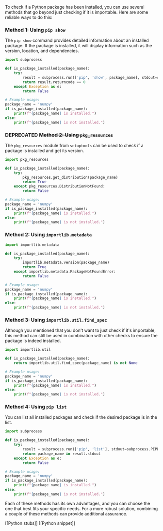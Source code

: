 To check if a Python package has been installed, you can use several methods that go beyond just checking if it is importable. Here are some reliable ways to do this:

### Method 1: Using `pip show`

The `pip show` command provides detailed information about an installed package. If the package is installed, it will display information such as the version, location, and dependencies.

```python
import subprocess

def is_package_installed(package_name):
    try:
        result = subprocess.run(['pip', 'show', package_name], stdout=subprocess.PIPE, stderr=subprocess.PIPE, text=True)
        return result.returncode == 0
    except Exception as e:
        return False

# Example usage:
package_name = 'numpy'
if is_package_installed(package_name):
    print(f"{package_name} is installed.")
else:
    print(f"{package_name} is not installed.")

```

### DEPRECATED ~~Method 2: Using `pkg_resources`~~

The `pkg_resources` module from `setuptools` can be used to check if a package is installed and get its version.

```python
import pkg_resources

def is_package_installed(package_name):
    try:
        pkg_resources.get_distribution(package_name)
        return True
    except pkg_resources.DistributionNotFound:
        return False

# Example usage:
package_name = 'numpy'
if is_package_installed(package_name):
    print(f"{package_name} is installed.")
else:
    print(f"{package_name} is not installed.")
```

### Method 2: Using `importlib.metadata`
```python
import importlib.metadata

def is_package_installed(package_name):
    try:
        importlib.metadata.version(package_name)
        return True
    except importlib.metadata.PackageNotFoundError:
        return False

# Example usage:
package_name = 'numpy'
if is_package_installed(package_name):
    print(f"{package_name} is installed.")
else:
    print(f"{package_name} is not installed.")
```

### Method 3: Using `importlib.util.find_spec`

Although you mentioned that you don't want to just check if it's importable, this method can still be used in combination with other checks to ensure the package is indeed installed.

```python
import importlib.util

def is_package_installed(package_name):
    return importlib.util.find_spec(package_name) is not None

# Example usage:
package_name = 'numpy'
if is_package_installed(package_name):
    print(f"{package_name} is installed.")
else:
    print(f"{package_name} is not installed.")
```

### Method 4: Using `pip list`

You can list all installed packages and check if the desired package is in the list.

```python
import subprocess

def is_package_installed(package_name):
    try:
        result = subprocess.run(['pip', 'list'], stdout=subprocess.PIPE, stderr=subprocess.PIPE, text=True)
        return package_name in result.stdout
    except Exception as e:
        return False

# Example usage:
package_name = 'numpy'
if is_package_installed(package_name):
    print(f"{package_name} is installed.")
else:
    print(f"{package_name} is not installed.")
```

Each of these methods has its own advantages, and you can choose the one that best fits your specific needs. For a more robust solution, combining a couple of these methods can provide additional assurance.

[[Python stubs]]
[[Python snippet]]